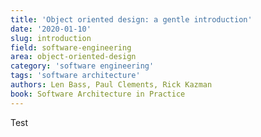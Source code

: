 ```yaml
---
title: 'Object oriented design: a gentle introduction'
date: '2020-01-10'
slug: introduction
field: software-engineering
area: object-oriented-design
category: 'software engineering'
tags: 'software architecture'
authors: Len Bass, Paul Clements, Rick Kazman
book: Software Architecture in Practice
---
```


Test
